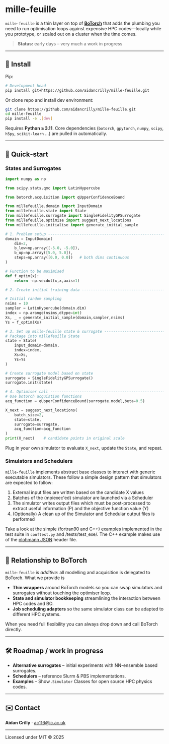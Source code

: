 # mille-feuille

`mille‑feuille` is a thin layer on top of [**BoTorch**](https://botorch.org/) that adds the plumbing you need to run optimisation loops against expensive HPC codes—locally while you prototype, or scaled out on a cluster when the time comes.

> **Status:** early days – very much a work in progress

---

## 🔧 Install

Pip:

```bash
# Development head
pip install git+https://github.com/aidancrilly/mille-feuille.git
```

Or clone repo and install dev environment:

```bash
git clone https://github.com/aidancrilly/mille-feuille.git
cd mille-feuille
pip install -e .[dev]
```

Requires **Python ≥ 3.11**. Core dependencies (`botorch`, `gpytorch`, `numpy`, `scipy`, `h5py`, `scikit‑learn` …) are pulled in automatically.

---

## 🚀 Quick‑start

### States and Surrogates

```python
import numpy as np

from scipy.stats.qmc import LatinHypercube

from botorch.acquisition import qUpperConfidenceBound

from millefeuille.domain import InputDomain
from millefeuille.state import State
from millefeuille.surrogate import SingleFidelityGPSurrogate
from millefeuille.optimise import suggest_next_locations
from millefeuille.initialise import generate_initial_sample

# 1. Problem setup ----------------------------------------------------------
domain = InputDomain(
    dim=2,
    b_low=np.array([-5.0, -5.0]),
    b_up=np.array([5.0, 5.0]),
    steps=np.array([0.0, 0.0])   # both dims continuous
)

# Function to be maximised
def f_optim(x):
    return -np.vecdot(x,x,axis=1)

# 2. Create initial training data -------------------------------------------

# Initial random sampling
nsims = 10
sampler = LatinHypercube(domain.dim)
index = np.arange(nsims,dtype=int)
Xs, _ = generate_initial_sample(domain,sampler,nsims)
Ys = f_optim(Xs)

# 3. Set up mille-feuille state & surrogate ---------------------------------
# Package into millefeuille State
state = State(
	input_domain=domain,
	index=index,
	Xs=Xs,
	Ys=Ys
)

# Create surrogate model based on state
surrogate = SingleFidelityGPSurrogate()
surrogate.init(state)

# 4. Optimiser call ---------------------------------------------------------
# Use botorch acquistion functions
acq_function = qUpperConfidenceBound(surrogate.model,beta=0.5)

X_next = suggest_next_locations(
    batch_size=2,
    state=state,
    surrogate=surrogate,
    acq_function=acq_function
)
print(X_next)    # candidate points in original scale
```

Plug in your own simulator to evaluate `X_next`, update the `State`, and repeat.

### Simulators and Schedulers

`mille‑feuille` implements abstract base classes to interact with generic executable simulators. These follow a simple design pattern that simulators are expected to follow:

1. External input files are written based on the candidate X values
2. Batches of the (mpiexec'ed) simulator are launched via a Scheduler
3. The simulator writes output files which must be post-processed to extract useful information (P) and the objective function value (Y)
4. (Optionally) A clean up of the Simulator and Schedular output files is performed

Take a look at the simple (fortran90 and C++) examples implemented in the test suite in `conftest.py` and /tests/test_exe/. The C++ example makes use of the [nlohmann JSON](https://github.com/nlohmann/json) header file.

---

## 🤝 Relationship to BoTorch

`mille‑feuille` is *additive*: all modelling and acquisition is delegated to BoTorch. What we provide is

- **Thin wrappers** around BoTorch models so you can swap simulators and surrogates without touching the optimiser loop.
- **State and simulator bookkeeping** streamlining the interaction between HPC codes and BO.
- **Job scheduling adapters** so the same simulator class can be adapted to different HPC systems.

When you need full flexibility you can always drop down and call BoTorch directly.

---

## 🛠️ Roadmap / work in progress

- **Alternative surrogates** – initial experiments with NN-ensemble based surrogates.
- **Schedulers** – reference Slurm & PBS implementations.
- **Examples** – Show .`Simulator` Classes for open source HPC physics codes.

---

## ✉️ Contact

**Aidan Crilly** · [ac116@ic.ac.uk](mailto\:ac116@ic.ac.uk)

---

Licensed under MIT © 2025
